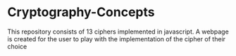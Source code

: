 # Cryptography-Concepts
This repository consists of 13 ciphers implemented in javascript. A webpage is created for the user to play with the implementation of the cipher of their choice
